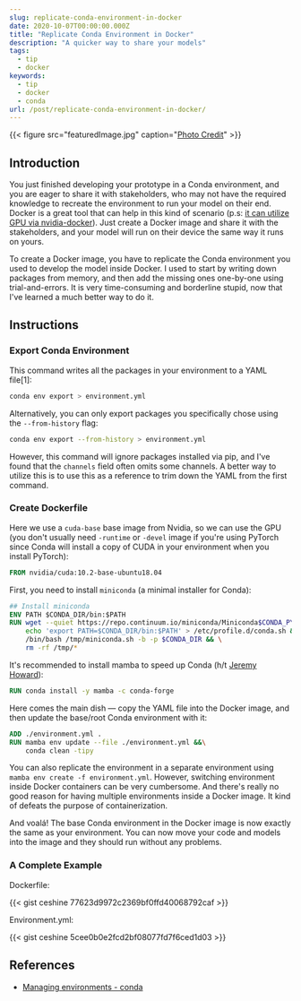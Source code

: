 ```yaml
---
slug: replicate-conda-environment-in-docker
date: 2020-10-07T00:00:00.000Z
title: "Replicate Conda Environment in Docker"
description: "A quicker way to share your models"
tags:
  - tip
  - docker
keywords:
  - tip
  - docker
  - conda
url: /post/replicate-conda-environment-in-docker/
---
```


{{< figure src="featuredImage.jpg" caption="[Photo Credit](https://unsplash.com/photos/VULVydw3nV0)" >}}

## Introduction

You just finished developing your prototype in a Conda environment, and you are eager to share it with stakeholders, who may not have the required knowledge to recreate the environment to run your model on their end. Docker is a great tool that can help in this kind of scenario (p.s: [it can utilize GPU via nvidia-docker](https://medium.com/the-artificial-impostor/docker-nvidia-gpu-nvidia-docker-808b23e1657)). Just create a Docker image and share it with the stakeholders, and your model will run on their device the same way it runs on yours.

To create a Docker image, you have to replicate the Conda environment you used to develop the model inside Docker. I used to start by writing down packages from memory, and then add the missing ones one-by-one using trial-and-errors. It is very time-consuming and borderline stupid, now that I've learned a much better way to do it.

## Instructions

### Export Conda Environment

This command writes all the packages in your environment to a YAML file[1]:

```bash
conda env export > environment.yml
```

Alternatively, you can only export packages you specifically chose using the `--from-history` flag:

```bash
conda env export --from-history > environment.yml
```

However, this command will ignore packages installed via pip, and I've found that the `channels` field often omits some channels. A better way to utilize this is to use this as a reference to trim down the YAML from the first command.

### Create Dockerfile

Here we use a `cuda-base` base image from Nvidia, so we can use the GPU (you don't usually need `-runtime` or `-devel` image if you're using PyTorch since Conda will install a copy of CUDA in your environment when you install PyTorch):

```dockerfile
FROM nvidia/cuda:10.2-base-ubuntu18.04
```

First, you need to install `miniconda` (a minimal installer for Conda):

```dockerfile
## Install miniconda
ENV PATH $CONDA_DIR/bin:$PATH
RUN wget --quiet https://repo.continuum.io/miniconda/Miniconda$CONDA_PYTHON_VERSION-latest-Linux-x86_64.sh -O /tmp/miniconda.sh && \
    echo 'export PATH=$CONDA_DIR/bin:$PATH' > /etc/profile.d/conda.sh && \
    /bin/bash /tmp/miniconda.sh -b -p $CONDA_DIR && \
    rm -rf /tmp/*
```

It's recommended to install mamba to speed up Conda (h/t [Jeremy Howard](https://twitter.com/jeremyphoward/status/1305342912356478977)):

```dockerfile
RUN conda install -y mamba -c conda-forge
```

Here comes the main dish — copy the YAML file into the Docker image, and then update the base/root Conda environment with it:

```dockerfile
ADD ./environment.yml .
RUN mamba env update --file ./environment.yml &&\
    conda clean -tipy
```

You can also replicate the environment in a separate environment using `mamba env create -f environment.yml`. However, switching environment inside Docker containers can be very cumbersome. And there's really no good reason for having multiple environments inside a Docker image. It kind of defeats the purpose of containerization.

And voalá! The base Conda environment in the Docker image is now exactly the same as your environment. You can now move your code and models into the image and they should run without any problems.

### A Complete Example

Dockerfile:

{{< gist ceshine 77623d9972c2369bf0ffd40068792caf >}}

Environment.yml:

{{< gist ceshine 5cee0b0e2fcd2bf08077fd7f6ced1d03 >}}

## References

- [Managing environments - conda](https://docs.conda.io/projects/conda/en/latest/user-guide/tasks/manage-environments.html)

